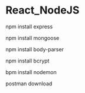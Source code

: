 # React_NodeJS

npm install express

npm install mongoose

npm install body-parser

npm install bcrypt

bpm install nodemon

postman download
